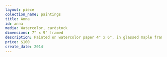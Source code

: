 ```yaml
---
layout: piece
colection_name: paintings
title: Anna
id: anna
media: Watercolor, cardstock
dimensions: 7" x 9" framed
description: Painted on watercolor paper 4" x 6", in glassed maple frame 2" in depth.
price: $100
create_date: 2014
---
```

